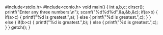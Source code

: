 #include<stdio.h>
#include<conio.h>
void main()
{
   int a,b,c;
   clrscr();
   printf("Enter any three numbers:\n");
   scanf("%d%d%d",&a,&b,&c);
   if(a>b)
   {
       if(a>c)
       {
          printf("%d is greatest.",a);
       }
       else 
       {
          printf("%d is greatest.",c);
       }
   }
   else
   {
       if(b>c)
       {
          printf("%d is greatest.",b);
       }
       else 
       {
          printf("%d is greatest.",c);
       }
   }
   getch();
}
